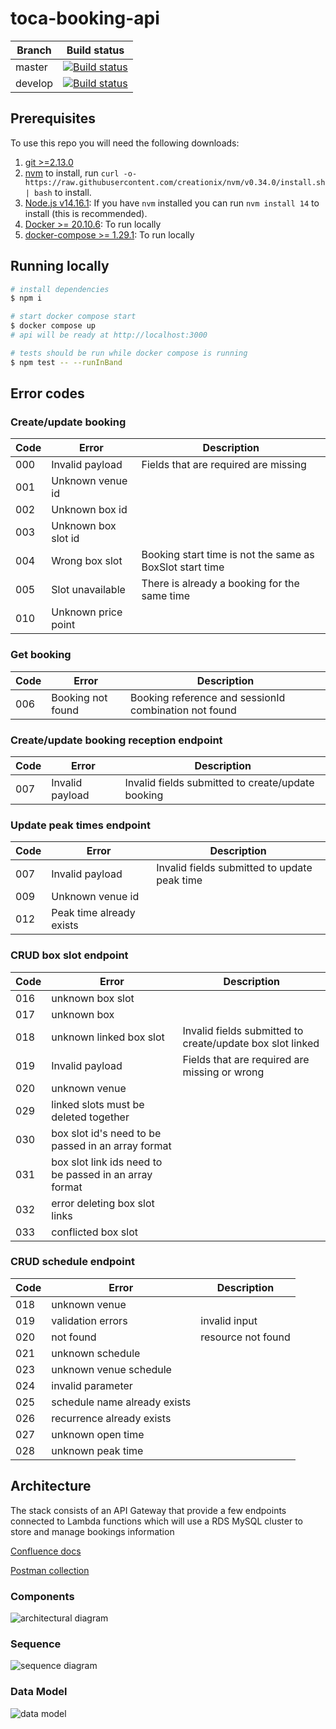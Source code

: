 # toca-booking-api

| Branch  | Build status                                                                                                                          |
| ------- | ------------------------------------------------------------------------------------------------------------------------------------- |
| master  | [![Build status](https://github.com/toca-football/toca-booking-api/actions/workflows/build.yml/badge.svg?branch=master)][ci-master]   |
| develop | [![Build status](https://github.com/toca-football/toca-booking-api/actions/workflows/build.yml/badge.svg?branch=develop)][ci-develop] |

## Prerequisites

To use this repo you will need the following downloads:

1. [git >=2.13.0][git]
1. [nvm][nvm] to install, run `curl -o- https://raw.githubusercontent.com/creationix/nvm/v0.34.0/install.sh | bash` to install.
1. [Node.js v14.16.1][nodejs]: If you have `nvm` installed you can run `nvm install 14` to install (this is recommended).
1. [Docker >= 20.10.6][docker]: To run locally
1. [docker-compose >= 1.29.1][dockercompose]: To run locally

## Running locally

```bash
# install dependencies
$ npm i

# start docker compose start
$ docker compose up
# api will be ready at http://localhost:3000

# tests should be run while docker compose is running
$ npm test -- --runInBand
```

## Error codes

### Create/update booking

| Code | Error               | Description                                              |
| ---- | ------------------- | -------------------------------------------------------- |
| 000  | Invalid payload     | Fields that are required are missing                     |
| 001  | Unknown venue id    |                                                          |
| 002  | Unknown box id      |                                                          |
| 003  | Unknown box slot id |                                                          |
| 004  | Wrong box slot      | Booking start time is not the same as BoxSlot start time |
| 005  | Slot unavailable    | There is already a booking for the same time             |
| 010  | Unknown price point |                                                          |

### Get booking

| Code | Error             | Description                                           |
| ---- | ----------------- | ----------------------------------------------------- |
| 006  | Booking not found | Booking reference and sessionId combination not found |

### Create/update booking reception endpoint

| Code | Error           | Description                                       |
| ---- | --------------- | ------------------------------------------------- |
| 007  | Invalid payload | Invalid fields submitted to create/update booking |

### Update peak times endpoint

| Code | Error                    | Description                                  |
| ---- | ------------------------ | -------------------------------------------- |
| 007  | Invalid payload          | Invalid fields submitted to update peak time |
| 009  | Unknown venue id         |                                              |
| 012  | Peak time already exists |                                              |

### CRUD box slot endpoint

| Code | Error                                                  | Description                                               |
| ---- | ------------------------------------------------------ | --------------------------------------------------------- |
| 016  | unknown box slot                                       |                                                           |
| 017  | unknown box                                            |                                                           |
| 018  | unknown linked box slot                                | Invalid fields submitted to create/update box slot linked |
| 019  | Invalid payload                                        | Fields that are required are missing or wrong             |
| 020  | unknown venue                                          |                                                           |
| 029  | linked slots must be deleted together                  |                                                           |
| 030  | box slot id's need to be passed in an array format     |                                                           |
| 031  | box slot link ids need to be passed in an array format |                                                           |
| 032  | error deleting box slot links                          |                                                           |
| 033  | conflicted box slot                                    |                                                           |

### CRUD schedule endpoint

| Code | Error                        | Description        |
| ---- | ---------------------------- | ------------------ |
| 018  | unknown venue                |                    |
| 019  | validation errors            | invalid input      |
| 020  | not found                    | resource not found |
| 021  | unknown schedule             |                    |
| 023  | unknown venue schedule       |                    |
| 024  | invalid parameter            |                    |
| 025  | schedule name already exists |                    |
| 026  | recurrence already exists    |                    |
| 027  | unknown open time            |                    |
| 028  | unknown peak time            |                    |

## Architecture

The stack consists of an API Gateway that provide a few endpoints connected to Lambda functions which will use a RDS MySQL cluster to store and manage bookings information

[Confluence docs](https://tocasocial.atlassian.net/wiki/spaces/~674978906/pages/1314226177/Booking+API+MVP+scope)

[Postman collection](https://tocasocial.postman.co/workspace/TOCA-Booking-API---Workspace~8a345afd-350f-45aa-84eb-d58d37639ff1/api/c3cbca51-b6a4-43cf-aff3-01ebaaf28fb1?version=519e92b2-ba22-4b33-9a23-4649c8e0c805&tab=overview)

### Components

![architectural diagram](./docs/architecture.png?raw)

### Sequence

![sequence diagram](./docs/sequence.png?raw)

### Data Model

![data model](./docs/data-model.png?raw)

[git]: https://git-scm.com
[nvm]: https://github.com/creationix/nvm#installation-and-update
[nodejs]: https://nodejs.org/
[docker]: https://docs.docker.com/get-docker/
[dockercompose]: https://docs.docker.com/compose/install/
[ci-master]: https://github.com/toca-football/toca-booking-api/actions/workflows/build.yml?query=branch%3Amaster
[ci-develop]: https://github.com/toca-football/toca-booking-api/actions/workflows/build.yml?query=branch%3Adevelop
